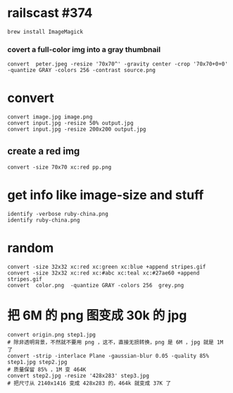 # railscast #374

```
brew install ImageMagick
```

### covert a full-color img into a gray thumbnail

    convert  peter.jpeg -resize '70x70^' -gravity center -crop '70x70+0+0' -quantize GRAY -colors 256 -contrast source.png

# convert

    convert image.jpg image.png
    convert input.jpg -resize 50% output.jpg
    convert input.jpg -resize 200x200 output.jpg

## create a red img

    convert -size 70x70 xc:red pp.png

# get info like image-size and stuff

    identify -verbose ruby-china.png
    identify ruby-china.png

# random

    convert -size 32x32 xc:red xc:green xc:blue +append stripes.gif
    convert -size 32x32 xc:red xc:#abc xc:teal xc:#27ae60 +append stripes.gif
    convert  color.png  -quantize GRAY -colors 256  grey.png

# 把 6M 的 png 图变成 30k 的 jpg

```
convert origin.png step1.jpg
# 除非透明背景，不然就不要用 png ，这不，直接无损转换，png 是 6M ，jpg 就是 1M 了
convert -strip -interlace Plane -gaussian-blur 0.05 -quality 85% step1.jpg step2.jpg
# 质量保留 85% ，1M 变 464K
convert step2.jpg -resize '428x283' step3.jpg
# 把尺寸从 2140x1416 变成 428x283 的，464k 就变成 37K 了
```
